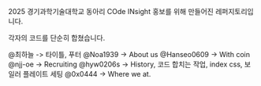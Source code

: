 2025 경기과학기술대학교 동아리 COde INsight 홍보를 위해 만들어진 레퍼지토리입니다.

각자의 코드를 단순히 합쳤습니다.


@최하늘 -> 타이틀, 푸터
@Noa1939 -> About us 
@Hanseo0609 -> With coin
@njj-oe -> Recruiting
@hyw0206s -> History, 코드 합치는 작업, index css, 보일러 플레이트 세팅
@0x0444 -> Where we at.

